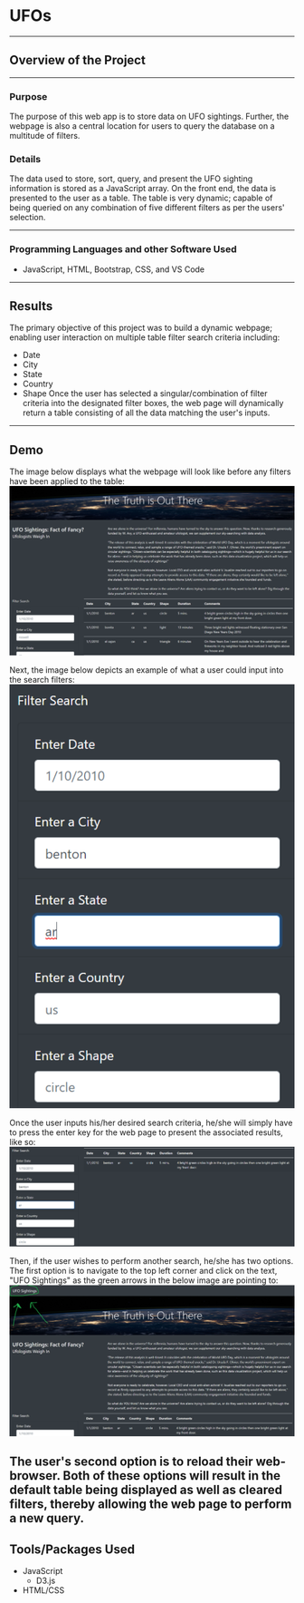 # UFOs
---
## Overview of the Project
---
### Purpose
The purpose of this web app is to store data on UFO sightings. Further, the webpage is also a central location for users to query the database on a multitude of filters. 

### Details
The data used to store, sort, query, and present the UFO sighting information is stored as a JavaScript array. On the front end, the data is presented to the user as a table. The table is very dynamic; capable of being queried on any combination of five different filters as per the users' selection.

---

### Programming Languages and other Software Used
* JavaScript, HTML, Bootstrap, CSS, and VS Code
---
## Results
The primary objective of this project was to build a dynamic webpage; enabling user interaction on multiple table filter search criteria including: 
* Date
* City 
* State
* Country
* Shape 
Once the user has selected a singular/combination of filter criteria into the designated filter boxes, the web page will dynamically return a table consisting of all the data matching the user's inputs.
---
## Demo
The image below displays what the webpage will look like before any filters have been applied to the table: 
![](images/pre_filters.png)

Next, the image below depicts an example of what a user could input into the search filters: 
![](images/filter_input.png)

Once the user inputs his/her desired search criteria, he/she will simply have to press the enter key for the web page to present the associated results, like so: 
![](images/filter_results.png)

Then, if the user wishes to perform another search, he/she has two options. The first option is to navigate to the top left corner and click on the text, "UFO Sightings" as the green arrows in the below image are pointing to:
![](images/refresh.png)

The user's second option is to reload their web-browser. Both of these options will result in the default table being displayed as well as cleared filters, thereby allowing the web page to perform a new query.
---
## Tools/Packages Used
* JavaScript
   - D3.js
* HTML/CSS

